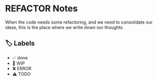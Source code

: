 # REFACTOR Notes

When the code needs some refactoring, and we need to consolidate our ideas, this is the place where we write down our thoughts. 

## 🏷️ Labels

- ✅ done
- 🚧 WIP
- ❌ ERROR
- ⚠ TODO
